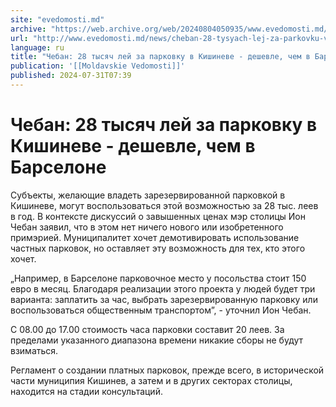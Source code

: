 ```yaml
---
site: "evedomosti.md"
archive: "https://web.archive.org/web/20240804050935/www.evedomosti.md/news/cheban-28-tysyach-lej-za-parkovku-v-kishineve-deshevle-chem"
url: "http://www.evedomosti.md/news/cheban-28-tysyach-lej-za-parkovku-v-kishineve-deshevle-chem"
language: ru
title: "Чебан: 28 тысяч лей за парковку в Кишиневе - дешевле, чем в Барселоне"
publication: '[[Moldavskie Vedomosti]]'
published: 2024-07-31T07:39
---
```


# Чебан: 28 тысяч лей за парковку в Кишиневе - дешевле, чем в Барселоне

Субъекты, желающие владеть зарезервированной парковкой в Кишиневе, могут воспользоваться этой возможностью за 28 тыс. леев в год. В контексте дискуссий о завышенных ценах мэр столицы Ион Чебан заявил, что в этом нет ничего нового или изобретенного примэрией. Муниципалитет хочет демотивировать использование частных парковок, но оставляет эту возможность для тех, кто этого хочет.

„Например, в Барселоне парковочное место у посольства стоит 150 евро в месяц. Благодаря реализации этого проекта у людей будет три варианта: заплатить за час, выбрать зарезервированную парковку или воспользоваться общественным транспортом”, - уточнил Ион Чебан.

С 08.00 до 17.00 стоимость часа парковки составит 20 леев. За пределами указанного диапазона времени никакие сборы не будут взиматься.

Регламент о создании платных парковок, прежде всего, в исторической части муниципия Кишинев, а затем и в других секторах столицы, находится на стадии консультаций.